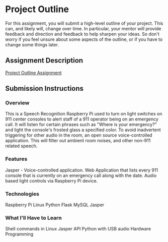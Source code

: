 # Project Outline
For this assignment, you will submit a high-level outline of your project. This can, and likely will, change over time. In particular, your mentor will provide feedback and direction and feedback to help sharpen your ideas. So don't worry if you feel unsure about some aspects of the outline, or if you have to change some things later.

## Assignment Description
[Project Outline Assignment](https://education.launchcode.org/liftoff/assignments/project-outline/)

## Submission Instructions

### Overview
This is a Speech Recognition Raspberry Pi used to turn on light switches on 911 center consoles to alert staff of a 911 operator being on an emergency call.  It will listen for certain phrases such as "Where is your emergency?" and light the console's frosted glass a specified color.  To avoid inadvertent triggering for other audio in the room, an open source voice-controlled application. This will filter out ambient room noises, and other non-911 related speech. 

### Features
Jasper - Voice-controlled application.
Web Application that lists every 911 console that is currently on an emergency call along with the date.
Audio based light controls via Raspberry Pi device.

### Technologies
Raspberry Pi
Linux
Python
Flask
MySQL
Jasper

### What I'll Have to Learn
Shell commands in Linux
Jasper API
Python with USB audio
Hardware Programming